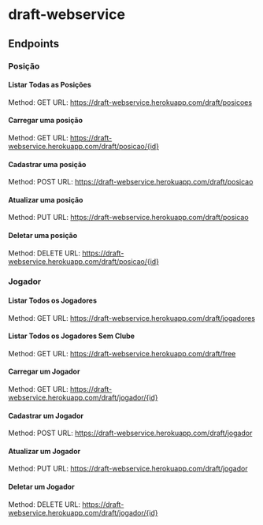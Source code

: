 # draft-webservice

## Endpoints

### Posição

#### Listar Todas as Posições

Method: GET
URL: https://draft-webservice.herokuapp.com/draft/posicoes

#### Carregar uma posição

Method: GET
URL: https://draft-webservice.herokuapp.com/draft/posicao/{id}

#### Cadastrar uma posição

Method: POST
URL: https://draft-webservice.herokuapp.com/draft/posicao

#### Atualizar uma posição

Method: PUT
URL: https://draft-webservice.herokuapp.com/draft/posicao

#### Deletar uma posição

Method: DELETE
URL: https://draft-webservice.herokuapp.com/draft/posicao/{id}

### Jogador

#### Listar Todos os Jogadores

Method: GET
URL: https://draft-webservice.herokuapp.com/draft/jogadores

#### Listar Todos os Jogadores Sem Clube

Method: GET
URL: https://draft-webservice.herokuapp.com/draft/free

#### Carregar um Jogador

Method: GET
URL: https://draft-webservice.herokuapp.com/draft/jogador/{id}

#### Cadastrar um Jogador

Method: POST
URL: https://draft-webservice.herokuapp.com/draft/jogador

#### Atualizar um Jogador

Method: PUT
URL: https://draft-webservice.herokuapp.com/draft/jogador

#### Deletar um Jogador

Method: DELETE
URL: https://draft-webservice.herokuapp.com/draft/jogador/{id}